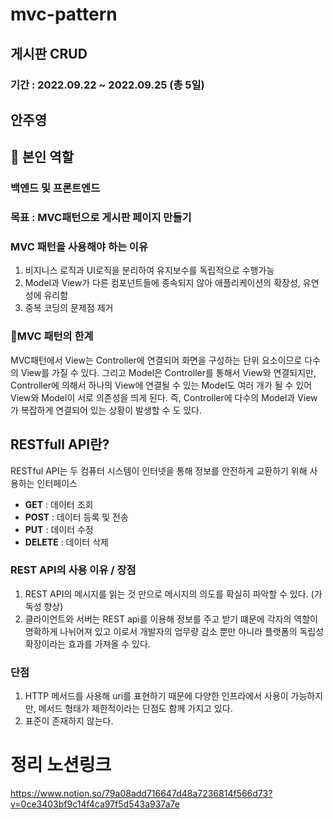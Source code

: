 # mvc-pattern

## 게시판 CRUD

### 기간 : 2022.09.22 ~ 2022.09.25 (총 5일)

## 안주영

## 📌 본인 역할

### 백엔드 및 프론트엔드

### 목표 : MVC패턴으로 게시판 페이지 만들기

### MVC 패턴을 사용해야 하는 이유
1. 비지니스 로직과 UI로직을 분리하여 유지보수를 독립적으로 수행가능
2. Model과 View가 다른 컴포넌트들에 종속되지 않아 애플리케이션의 확장성, 유연성에 유리함
3. 중복 코딩의 문제점 제거

### 💢MVC 패턴의 한계

MVC패턴에서 View는 Controller에 연결되어 화면을 구성하는 단위 요소이므로 다수의 View를 가질 수 있다. 
그리고 Model은 Controller를 통해서 View와 연결되지만, Controller에 의해서 하나의 View에 연결될 수 있는 Model도 여러 개가 될 수 있어 View와 Model이 서로 의존성을 띄게 된다. 
즉, Controller에 다수의 Model과 View가 복잡하게 연결되어 있는 상황이 발생할 수 도 있다.

## RESTfull API란?

RESTful API는 두 컴퓨터 시스템이 인터넷을 통해 정보를 안전하게 교환하기 위해 사용하는 인터페이스

- **GET** : 데이터 조회
- **POST** : 데이터 등록 및 전송
- **PUT** : 데이터 수정
- **DELETE** : 데이터 삭제

### REST API의 사용 이유 / 장점

1. REST API의 메시지를 읽는 것 만으로 메시지의 의도를 확실히 파악할 수 있다. (가독성 향상)
2. 클라이언트와 서버는 REST api를 이용해 정보를 주고 받기 떄문에 각자의 역할이 명확하게 나뉘어져 있고 
    이로서 개발자의 업무량 감소 뿐만 아니라 플랫폼의 독립성 확장이라는 효과를 가져올 수 있다.

### 단점

1. HTTP 메서드를 사용해 uri를 표현하기 때문에 다양한 인프라에서 사용이 가능하지만, 메서드 형태가 제한적이라는 단점도 함께 가지고 있다.
2. 표준이 존재하지 않는다.

# 정리 노션링크
https://www.notion.so/79a08add716647d48a7236814f566d73?v=0ce3403bf9c14f4ca97f5d543a937a7e